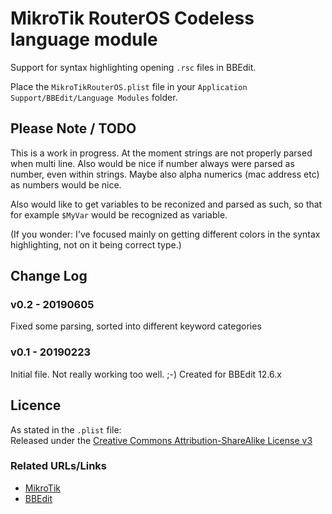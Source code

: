 # MikroTik RouterOS Codeless language module
Support for syntax highlighting opening `.rsc` files in BBEdit.

Place the `MikroTikRouterOS.plist` file in your `Application Support/BBEdit/Language Modules` folder.

## Please Note / TODO
This is a work in progress. At the moment strings are not properly parsed when multi line.
Also would be nice if number always were parsed as number, even within strings.
Maybe also alpha numerics (mac address etc) as numbers would be nice.

Also would like to get variables to be reconized and parsed as such, so that for example `$MyVar` would be recognized as variable.

(If you wonder: I've focused mainly on getting different colors in the syntax highlighting, not on it being correct type.)

## Change Log
### v0.2 - 20190605
Fixed some parsing, sorted into different keyword categories

### v0.1 - 20190223
Initial file. Not really working too well. ;-)
Created for BBEdit 12.6.x

## Licence
As stated in the `.plist` file:  
Released under the
[Creative Commons Attribution-ShareAlike License v3](http://www.creativecommons.org/licenses/by-sa/3.0/)

### Related URLs/Links

- [MikroTik](https://mikrotik.com/)
- [BBEdit](https://www.barebones.com/products/bbedit/index.html)
